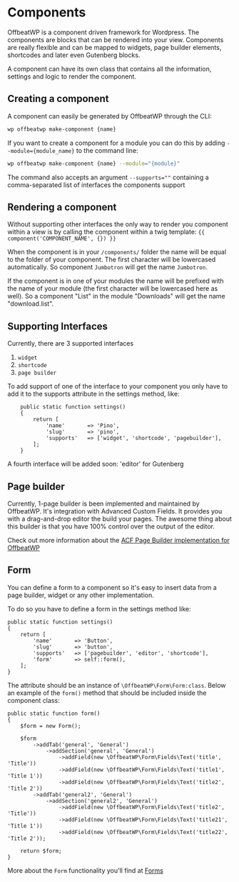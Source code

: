 # Components

OffbeatWP is a component driven framework for Wordpress. The components are blocks that can be rendered into your view. Components are really flexible and can be mapped to widgets, page builder elements, shortcodes and later even Gutenberg blocks.

A component can have its own class that contains all the information, settings and logic to render the component. 

## Creating a component

A component can easily be generated by OffbeatWP through the CLI:

```bash
wp offbeatwp make-component {name}
```

If you want to create a component for a module you can do this by adding `--module={module_name}` to the command line:

```bash
wp offbeatwp make-component {name} --module="{module}"
```

The command also accepts an argument `--supports=""` containing a comma-separated list of interfaces the components support

## Rendering a component

Without supporting other interfaces the only way to render you component within a view is by calling the component within a twig template:
`{{ component('COMPONENT_NAME', {}) }}`

When the component is in your `/components/` folder the name will be equal to the folder of your component. The first character will be lowercased automatically. So component `Jumbotron` will get the name `Jumbotron`.

If the component is in one of your modules the name will be prefixed with the name of your module (the first character will be lowercased here as well). So a component "List" in the module "Downloads" will get the name "download.list".

## Supporting Interfaces
Currently, there are 3 supported interfaces

1. `widget`
2. `shortcode`
3. `page builder`

To add support of one of the interface to your component you only have to add it to the supports attribute in the settings method, like: 

```
    public static function settings()
    {
        return [
            'name'       => 'Pino',
            'slug'       => 'pino',
            'supports'   => ['widget', 'shortcode', 'pagebuilder'],
        ];
    }
```

A fourth interface will be added soon: 'editor' for Gutenberg

## Page builder

Currently, 1-page builder is been implemented and maintained by OffbeatWP. It's integration with Advanced Custom Fields. It provides you with a drag-and-drop editor the build your pages. The awesome thing about this builder is that you have 100% control over the output of the editor.

Check out more information about the [ACF Page Builder implementation for OffbeatWP](https://github.com/offbeatwp/acf-layout)

## Form

You can define a form to a component so it's easy to insert data from a page builder, widget or any other implementation. 

To do so you have to define a form in the settings method like:

```
public static function settings()
{
    return [
        'name'       => 'Button',
        'slug'       => 'button',
        'supports'   => ['pagebuilder', 'editor', 'shortcode'],
        'form'       => self::form(),
    ];
}
```

The attribute should be an instance of `\OffbeatWP\Form\Form:class`. Below an example of the `form()` method that should be included inside the component class:

```
public static function form()
{
    $form = new Form();

    $form
        ->addTab('general', 'General')
            ->addSection('general', 'General')
                ->addField(new \OffbeatWP\Form\Fields\Text('title', 'Title'))
                ->addField(new \OffbeatWP\Form\Fields\Text('title1', 'Title 1'))
                ->addField(new \OffbeatWP\Form\Fields\Text('title2', 'Title 2'))
        ->addTab('general2', 'General')
            ->addSection('general2', 'General')
                ->addField(new \OffbeatWP\Form\Fields\Text('title2', 'Title'))
                ->addField(new \OffbeatWP\Form\Fields\Text('title21', 'Title 1'))
                ->addField(new \OffbeatWP\Form\Fields\Text('title22', 'Title 2'));

    return $form;
}
```

More about the `Form` functionality you'll find at [Forms](basics__forms.md)



